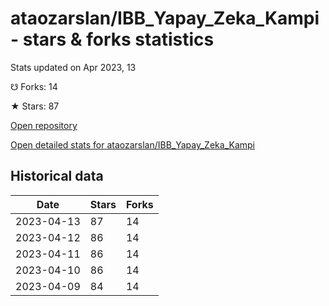 # ataozarslan/IBB_Yapay_Zeka_Kampi - stars & forks statistics

Stats updated on Apr 2023, 13

☋ Forks: 14

★ Stars: 87

[Open repository](https://github.com/ataozarslan/IBB_Yapay_Zeka_Kampi)

[Open detailed stats for ataozarslan/IBB_Yapay_Zeka_Kampi](https://reviewgithub.com/rep/ataozarslan/IBB_Yapay_Zeka_Kampi)

## Historical data
| Date | Stars | Forks |
|------|-------|-------|
| 2023-04-13 | 87 | 14 | 
| 2023-04-12 | 86 | 14 | 
| 2023-04-11 | 86 | 14 | 
| 2023-04-10 | 86 | 14 | 
| 2023-04-09 | 84 | 14 | 

